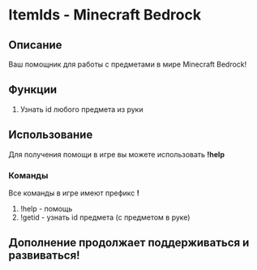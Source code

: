 # ItemIds - Minecraft Bedrock
## Описание
Ваш помощник для работы с предметами в мире Minecraft Bedrock!

## Функции
1. Узнать id любого предмета из руки

## Использование
Для получения помощи в игре вы можете использовать **!help**

### Команды
Все команды в игре имеют префикс **!**

1. !help - помощь
2. !getid - узнать id предмета (с предметом в руке)

## Дополнение продолжает поддерживаться и развиваться!
